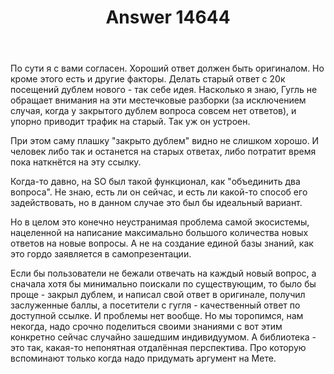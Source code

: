 ﻿---
title: "Answer 14644"
se.owner.user_id: 179379
se.owner.display_name: "Ипатьев"
se.owner.link: "https://ru.meta.stackoverflow.com/users/179379/%d0%98%d0%bf%d0%b0%d1%82%d1%8c%d0%b5%d0%b2"
se.answer_id: 14644
se.question_id: 14643
se.post_type: answer
se.is_accepted: False
---
<p>По сути я с вами согласен. Хороший ответ должен быть оригиналом. Но кроме этого есть и другие факторы. Делать старый ответ с 20к посещений дублем нового - так себе идея. Насколько я знаю, Гугль не обращает внимания на эти местечковые разборки (за исключением случая, когда у закрытого дублем вопроса совсем нет ответов), и упорно приводит трафик на старый. Так уж он устроен.</p>
<p>При этом саму плашку &quot;закрыто дублем&quot; видно не слишком хорошо. И человек либо так и останется на старых ответах, либо потратит время пока наткнётся на эту ссылку.</p>
<p>Когда-то давно, на SO был такой функционал, как &quot;объединить два вопроса&quot;. Не знаю, есть ли он сейчас, и есть ли какой-то способ его задействовать, но в данном случае это был бы идеальный вариант.</p>
<p>Но в целом это конечно неустранимая проблема самой экосистемы, нацеленной на написание максимально большого количества новых ответов на новые вопросы. А не на создание единой базы знаний, как это гордо заявляется в самопрезентации.</p>
<p>Если бы пользователи не бежали отвечать на каждый новый вопрос, а сначала хотя бы минимально поискали по существующим, то было бы проще - закрыл дублем, и написал свой ответ в оригинале, получил заслуженные баллы, а посетители с гугля - качественный ответ по доступной ссылке. И проблемы нет вообще. Но мы торопимся, нам некогда, надо срочно поделиться своими знаниями с вот этим конкретно сейчас случайно зашедшим индивидуумом. А библиотека - это так, какая-то непонятная отдалённая перспектива. Про которую вспоминают только когда надо придумать аргумент на Мете.</p>
